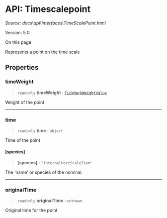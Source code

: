 # API: Timescalepoint

*Source: docs\api\interfaces\TimeScalePoint.html*

Version: 5.0

On this page

Represents a point on the time scale

## Properties[​](TimeScalePoint.html#properties "Direct link to Properties")

### timeWeight[​](TimeScalePoint.html#timeweight "Direct link to timeWeight")

> `readonly` **timeWeight** : [`TickMarkWeightValue`](../type-aliases/TickMarkWeightValue.md)

Weight of the point

* * *

### time[​](TimeScalePoint.html#time "Direct link to time")

> `readonly` **time** : `object`

Time of the point

#### [species][​](TimeScalePoint.html#species "Direct link to \[species\]")

> **[species]** : `"InternalHorzScaleItem"`

The 'name' or species of the nominal.

* * *

### originalTime[​](TimeScalePoint.html#originaltime "Direct link to originalTime")

> `readonly` **originalTime** : `unknown`

Original time for the point
